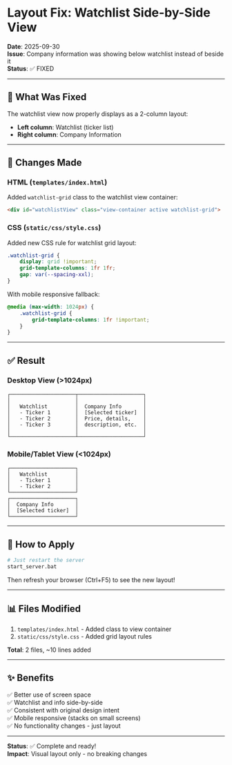 # Layout Fix: Watchlist Side-by-Side View

**Date**: 2025-09-30  
**Issue**: Company information was showing below watchlist instead of beside it  
**Status**: ✅ FIXED  

---

## 🔧 What Was Fixed

The watchlist view now properly displays as a 2-column layout:
- **Left column**: Watchlist (ticker list)
- **Right column**: Company Information

---

## 📝 Changes Made

### HTML (`templates/index.html`)
Added `watchlist-grid` class to the watchlist view container:
```html
<div id="watchlistView" class="view-container active watchlist-grid">
```

### CSS (`static/css/style.css`)
Added new CSS rule for watchlist grid layout:
```css
.watchlist-grid {
    display: grid !important;
    grid-template-columns: 1fr 1fr;
    gap: var(--spacing-xxl);
}
```

With mobile responsive fallback:
```css
@media (max-width: 1024px) {
    .watchlist-grid {
        grid-template-columns: 1fr !important;
    }
}
```

---

## ✅ Result

### Desktop View (>1024px)
```
┌─────────────────────┬─────────────────────┐
│                     │                     │
│   Watchlist         │  Company Info       │
│   - Ticker 1        │  [Selected ticker]  │
│   - Ticker 2        │  Price, details,    │
│   - Ticker 3        │  description, etc.  │
│                     │                     │
└─────────────────────┴─────────────────────┘
```

### Mobile/Tablet View (<1024px)
```
┌─────────────────────┐
│   Watchlist         │
│   - Ticker 1        │
│   - Ticker 2        │
└─────────────────────┘
┌─────────────────────┐
│  Company Info       │
│  [Selected ticker]  │
└─────────────────────┘
```

---

## 🚀 How to Apply

```bash
# Just restart the server
start_server.bat
```

Then refresh your browser (Ctrl+F5) to see the new layout!

---

## 📊 Files Modified

1. `templates/index.html` - Added class to view container
2. `static/css/style.css` - Added grid layout rules

**Total**: 2 files, ~10 lines added

---

## ✨ Benefits

✅ Better use of screen space  
✅ Watchlist and info side-by-side  
✅ Consistent with original design intent  
✅ Mobile responsive (stacks on small screens)  
✅ No functionality changes - just layout  

---

**Status**: ✅ Complete and ready!  
**Impact**: Visual layout only - no breaking changes
